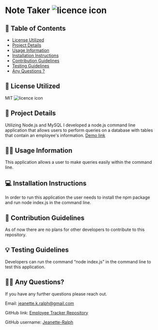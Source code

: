 # Note Taker ![licence icon](https://img.shields.io/badge/License-MIT-lavender.svg)

## 📝 Table of Contents
* [License Utilized](#license-utilized)
* [Project Details](#project-details)
* [Usage Information](#usage-information)
* [Installation Instructions](#installation-instructions)
* [Contribution Guidelines](#contribution-guidelines)
* [Testing Guidelines](#testing-guidelines)
* [Any Questions ?](#any-questions)

## 🔑 License Utilized
MIT ![licence icon](https://img.shields.io/badge/License-MIT-lavender.svg)

## 🚀 Project Details
Utilizing Node.js and MySQL I developed a node.js command line application  that allows users to perform queries on a database with tables that contain an employee's information. [Demo link]( https://drive.google.com/file/d/18DZBZOALBeu5lyjRoxA3ygT-aUR3BYWl/view)

## 👩‍💻 Usage Information
This application allows a user to make queries easily within the command line.

## 💻 Installation Instructions
In order to run this application the user needs to install the npm package and run node index.js in the command line.

## 🤝 Contribution Guidelines
As of now there are no plans for other developers to contribute to this repository.

## 💡 Testing Guidelines
Developers can run the command “node index.js” in the command line to test this application. 

## 🙋‍♀️ Any Questions?

If you have any further questions please reach out.

Email: jeanette.k.ralph@gmail.com 

GitHub link: [Employee Tracker Repository](https://github.com/Jeanette-Ralph/Employee-Tracker)

GitHub username: [Jeanette-Ralph ](https://github.com/Jeanette-Ralph)
